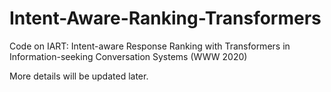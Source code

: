 # Intent-Aware-Ranking-Transformers
Code on IART: Intent-aware Response Ranking with Transformers in Information-seeking Conversation Systems (WWW 2020)

More details will be updated later.
